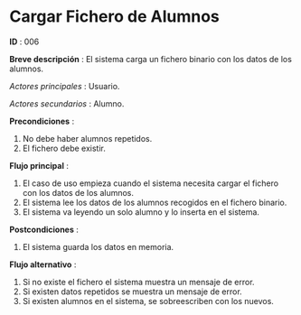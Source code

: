 # Cargar Fichero de Alumnos

**ID** : 006

**Breve descripción** : El sistema carga un fichero binario con los datos de los alumnos.

*Actores principales* : Usuario.

*Actores secundarios* : Alumno.

**Precondiciones** :
1. No debe haber alumnos repetidos.
2. El fichero debe existir.

**Flujo principal** :
1. El caso de uso empieza cuando el sistema necesita cargar el fichero con los datos de los alumnos.
2. El sistema lee los datos de los alumnos recogidos en el fichero binario.
3. El sistema va leyendo un solo alumno y lo inserta en el sistema.

**Postcondiciones** :
1. El sistema guarda los datos en memoria.

**Flujo alternativo** :
1. Si no existe el fichero el sistema muestra un mensaje de error.
2. Si existen datos repetidos se muestra un mensaje de error.
3. Si existen alumnos en el sistema, se sobreescriben con los nuevos.
